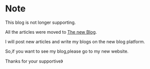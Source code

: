 # Note
This blog is not longer supporting.

All the articles were moved to [The new Blog](https://sevenki.netlify.app/). 

I will post new articles and write my blogs on the new blog platform.

So,if you want to see my blog,please go to my new website.

Thanks for your supportive》
